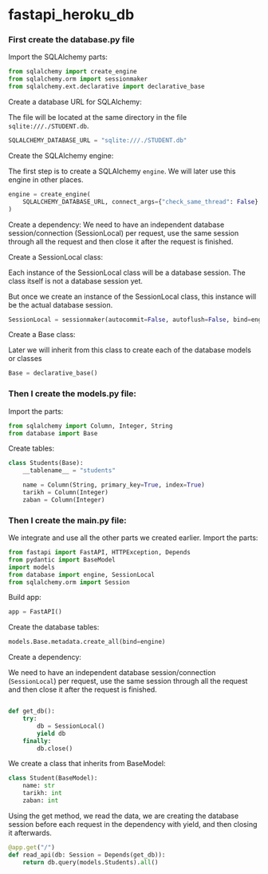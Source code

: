 # fastapi_heroku_db

### First create the database.py file

Import the SQLAlchemy parts:
```python
from sqlalchemy import create_engine
from sqlalchemy.orm import sessionmaker
from sqlalchemy.ext.declarative import declarative_base
```


Create a database URL for SQLAlchemy:

The file will be located at the same directory in the file `sqlite:///./STUDENT.db`.
```python
SQLALCHEMY_DATABASE_URL = "sqlite:///./STUDENT.db"
```



Create the SQLAlchemy engine:

The first step is to create a SQLAlchemy `engine`.
We will later use this engine in other places.

```python
engine = create_engine(
    SQLALCHEMY_DATABASE_URL, connect_args={"check_same_thread": False}
)
```

Create a dependency:
We need to have an independent database session/connection (SessionLocal) per request, use the same session through all the request and then close it after the request is finished.






Create a SessionLocal class: 

Each instance of the SessionLocal class will be a database session. The class itself is not a database session yet.

But once we create an instance of the SessionLocal class, this instance will be the actual database session.
```python
SessionLocal = sessionmaker(autocommit=False, autoflush=False, bind=engine)
```





Create a Base class: 

Later we will inherit from this class to create each of the database models or classes
```python
Base = declarative_base()
```



### Then I create the models.py file:

Import the parts:

```python 
from sqlalchemy import Column, Integer, String
from database import Base
```


Create tables:

```python
class Students(Base):
    __tablename__ = "students"

    name = Column(String, primary_key=True, index=True)
    tarikh = Column(Integer)
    zaban = Column(Integer)
```


### Then I create the main.py file:

We integrate and use all the other parts we created earlier.
Import the parts:

```python
from fastapi import FastAPI, HTTPException, Depends
from pydantic import BaseModel
import models
from database import engine, SessionLocal
from sqlalchemy.orm import Session
```


Build app:
```python
app = FastAPI()
```
Create the database tables:
```python
models.Base.metadata.create_all(bind=engine)
```


Create a dependency:

We need to have an independent database session/connection (`SessionLocal`) per request, use the same session through all the request and then close it after the request is finished.

```python

def get_db():
    try:
        db = SessionLocal()
        yield db
    finally:
        db.close()
```


We create a class that inherits from BaseModel:
```python
class Student(BaseModel):
    name: str 
    tarikh: int 
    zaban: int 
```

Using the get method, we read the data, 
we are creating the database session before each request in the dependency with yield, and then closing it afterwards.
```python
@app.get("/")
def read_api(db: Session = Depends(get_db)):
    return db.query(models.Students).all()
```




